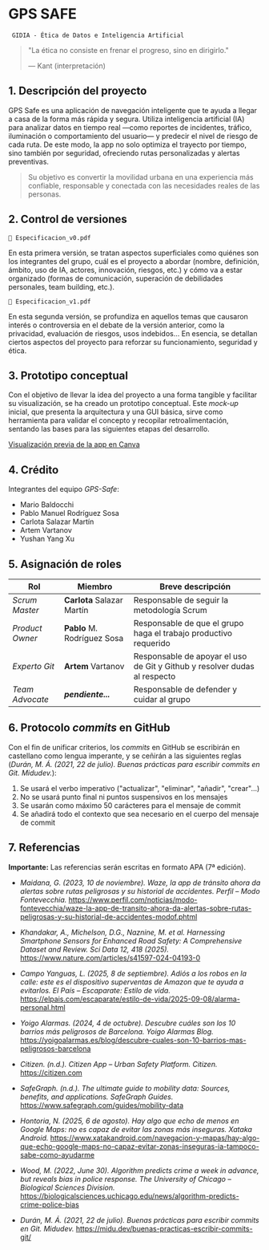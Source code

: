 # GPS SAFE

<code> GIDIA - Ética de Datos e Inteligencia Artificial </code>

>  "La ética no consiste en frenar el progreso, sino en dirigirlo."
>
>   — Kant (interpretación)


## 1. Descripción del proyecto

GPS Safe es una aplicación de navegación inteligente que te ayuda a llegar a casa de la forma más rápida y segura. Utiliza inteligencia artificial (IA) para analizar datos en tiempo real —como reportes de incidentes, tráfico, iluminación o comportamiento del usuario— y predecir el nivel de riesgo de cada ruta. De este modo, la app no solo optimiza el trayecto por tiempo, sino también por seguridad, ofreciendo rutas personalizadas y alertas preventivas. 

> Su objetivo es convertir la movilidad urbana en una experiencia más confiable, responsable y conectada con las necesidades reales de las personas.


## 2. Control de versiones

```📑 Especificacion_v0.pdf```

En esta primera versión, se tratan aspectos superficiales como quiénes son los integrantes del grupo, cuál es el proyecto a abordar (nombre, definición, ámbito, uso de IA, actores, innovación, riesgos, etc.) y cómo va a estar organizado (formas de comunicación, superación de debilidades personales, team building, etc.).

```📑 Especificacion_v1.pdf```

En esta segunda versión, se profundiza en aquellos temas que causaron interés o controversia en el debate de la versión anterior, como la privacidad, evaluación de riesgos, usos indebidos... En esencia, se detallan ciertos aspectos del proyecto para reforzar su funcionamiento, seguridad y ética.


## 3. Prototipo conceptual

Con el objetivo de llevar la idea del proyecto a una forma tangible y facilitar su visualización, se ha creado un prototipo conceptual. Este *mock-up* inicial, que presenta la arquitectura y una GUI básica, sirve como herramienta para validar el concepto y recopilar retroalimentación, sentando las bases para las siguientes etapas del desarrollo.

[Visualización previa de la app en Canva](https://www.canva.com/design/DAG2FMkn63Q/IrMF0guvsO35Kviok0BNKw/view?utm_content=DAG2FMkn63Q&utm_campaign=designshare&utm_medium=link2&utm_source=uniquelinks&utlId=he84d66c04d)


## 4. Crédito

Integrantes del equipo *GPS-Safe*:

- Mario Baldocchi
- Pablo Manuel Rodríguez Sosa
- Carlota Salazar Martín
- Artem Vartanov
- Yushan Yang Xu


## 5. Asignación de roles

|Rol | Miembro | Breve descripción |
|----|---------|-------------------|
| *Scrum Master*| **Carlota** Salazar Martín | Responsable de seguir la metodología Scrum |
| *Product Owner* | **Pablo** M. Rodríguez Sosa | Responsable de que el grupo haga el trabajo productivo requerido |
| *Experto Git* | **Artem** Vartanov | Responsable de apoyar el uso de Git y Github y resolver dudas al respecto |
| *Team Advocate* | ***pendiente...*** | Responsable de defender y cuidar al grupo |


## 6. Protocolo *commits* en GitHub

Con el fin de unificar criterios, los *commits* en GitHub se escribirán en castellano como lengua imperante, y se ceñirán a las siguientes reglas (*Durán, M. Á. (2021, 22 de julio). Buenas prácticas para escribir commits en Git. Midudev.*):

1. Se usará el verbo imperativo ("actualizar", "eliminar", "añadir", "crear"...)
2. No se usará punto final ni puntos suspensivos en los mensajes
3. Se usarán como máximo 50 carácteres para el mensaje de commit
4. Se añadirá todo el contexto que sea necesario en el cuerpo del mensaje de commit


## 7. Referencias

**Importante:** Las referencias serán escritas en formato APA (7ª edición).

- *Maidana, G. (2023, 10 de noviembre). Waze, la app de tránsito ahora da alertas sobre rutas peligrosas y su historial de accidentes. Perfil – Modo Fontevecchia.* https://www.perfil.com/noticias/modo-fontevecchia/waze-la-app-de-transito-ahora-da-alertas-sobre-rutas-peligrosas-y-su-historial-de-accidentes-modof.phtml

- *Khandakar, A., Michelson, D.G., Naznine, M. et al. Harnessing Smartphone Sensors for Enhanced Road Safety: A Comprehensive Dataset and Review. Sci Data 12, 418 (2025).* https://www.nature.com/articles/s41597-024-04193-0

- *Campo Yanguas, L. (2025, 8 de septiembre). Adiós a los robos en la calle: este es el dispositivo superventas de Amazon que te ayuda a evitarlos. El País – Escaparate: Estilo de vida.* https://elpais.com/escaparate/estilo-de-vida/2025-09-08/alarma-personal.html

- *Yoigo Alarmas. (2024, 4 de octubre). Descubre cuáles son los 10 barrios más peligrosos de Barcelona. Yoigo Alarmas Blog.* https://yoigoalarmas.es/blog/descubre-cuales-son-10-barrios-mas-peligrosos-barcelona

- *Citizen. (n.d.). Citizen App – Urban Safety Platform. Citizen.* https://citizen.com

- *SafeGraph. (n.d.). The ultimate guide to mobility data: Sources, benefits, and applications. SafeGraph Guides.* https://www.safegraph.com/guides/mobility-data

- *Hontoria, N. (2025, 6 de agosto). Hay algo que echo de menos en Google Maps: no es capaz de evitar las zonas más inseguras. Xataka Android.* https://www.xatakandroid.com/navegacion-y-mapas/hay-algo-que-echo-google-maps-no-capaz-evitar-zonas-inseguras-ia-tampoco-sabe-como-ayudarme

- *Wood, M. (2022, June 30). Algorithm predicts crime a week in advance, but reveals bias in police response. The University of Chicago – Biological Sciences Division.* https://biologicalsciences.uchicago.edu/news/algorithm-predicts-crime-police-bias

- *Durán, M. Á. (2021, 22 de julio). Buenas prácticas para escribir commits en Git. Midudev.* https://midu.dev/buenas-practicas-escribir-commits-git/



